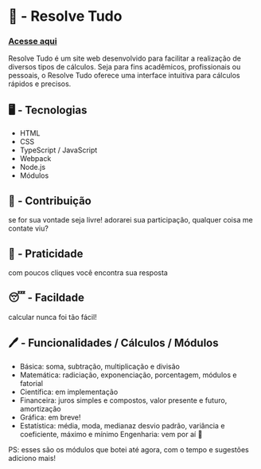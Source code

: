 # 🧮 - Resolve Tudo
### [Acesse aqui](https://vitukjkk.github.io/Resolve-Tudo-PAGES/)
Resolve Tudo é um site web desenvolvido para facilitar a realização de diversos tipos de cálculos. Seja para fins acadêmicos, profissionais ou pessoais, o Resolve Tudo oferece uma interface intuitiva para cálculos rápidos e precisos.

## 🖥 - Tecnologias
- HTML
- CSS
- TypeScript / JavaScript
- Webpack
- Node.js
- Módulos

## 🤝 - Contribuição 
se for sua vontade seja livre! adorarei sua participação, qualquer coisa me contate viu?

## 🚗 - Praticidade
com poucos cliques você encontra sua resposta

## 😴 - Facildade
calcular nunca foi tão fácil!

## 🖊️ - Funcionalidades / Cálculos / Módulos
- Básica: soma, subtração, multiplicação e divisão 
- Matemática: radiciação, exponenciação, porcentagem, módulos e fatorial
- Científica: em implementação
- Financeira: juros simples e compostos, valor presente e futuro, amortização
- Gráfica: em breve!
- Estatística: média, moda, medianaz desvio padrão, variância e coeficiente, máximo e mínimo
Engenharia: vem por aí 🫠

PS: esses são os módulos que botei até agora, com o tempo e sugestões adiciono mais!